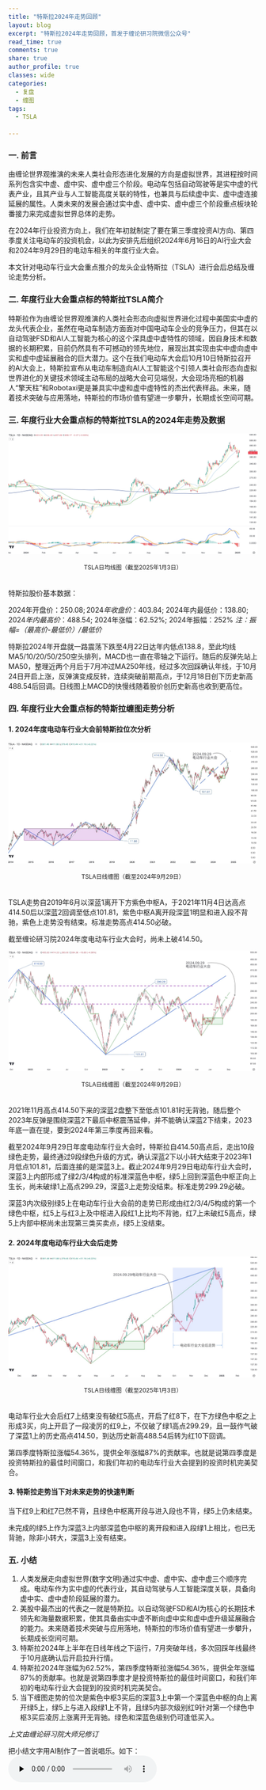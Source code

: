 ```yaml
---
title: "特斯拉2024年走势回顾"
layout: blog
excerpt: "特斯拉2024年走势回顾，首发于缠论研习院微信公众号"
read_time: true
comments: true
share: true
author_profile: true
classes: wide
categories:
  - 复盘
  - 缠图
tags:
  - TSLA

---
```


### 一. 前言

由缠论世界观推演的未来人类社会形态进化发展的方向是虚拟世界，其进程按时间系列包含实中虚、虚中实、虚中虚三个阶段。电动车包括自动驾驶等是实中虚的代表产业，且其产业与人工智能高度关联的特性，也兼具与后续虚中实、虚中虚连接延展的属性。人类未来的发展会通过实中虚、虚中实、虚中虚三个阶段重点板块轮番接力来完成虚拟世界总体的走势。

在2024年行业投资方向上，我们在年初就制定了要在第三季度投资AI方向、第四季度关注电动车的投资机会，以此为安排先后组织2024年6月16日的AI行业大会和2024年9月29日的电动车相关的年度行业大会。

本文针对电动车行业大会重点推介的龙头企业特斯拉（TSLA）进行会后总结及缠论走势分析。

### 二. 年度行业大会重点标的特斯拉TSLA简介

特斯拉作为由缠论世界观推演的人类社会形态向虚拟世界进化过程中美国实中虚的龙头代表企业，虽然在电动车制造方面面对中国电动车企业的竞争压力，但其在以自动驾驶FSD和AI人工智能为核心的这个深具虚中虚特性的领域，因自身技术和数据的长期积累，目前仍然具有不可撼动的领先地位，展现出其实现由实中虚向虚中实和虚中虚延展融合的巨大潜力。这个在我们电动车大会后10月10日特斯拉召开的AI大会上，特斯拉宣布从电动车制造向AI人工智能这个引领人类社会形态向虚拟世界进化的关键技术领域主动布局的战略大会可见端倪，大会现场亮相的机器人“擎天柱”和Robotaxi更是兼具实中虚和虚中虚特性的杰出代表样品。未来，随着技术突破与应用落地，特斯拉的市场价值有望进一步攀升，长期成长空间可期。

### 三. 年度行业大会重点标的特斯拉TSLA的2024年走势及数据

![TSLA](/assets/images/2025/tsla-20250103-day-j.jpeg)
<small><center>TSLA日均线图（截至2025年1月3日）</center></small>　

特斯拉股价基本数据：

2024年开盘价：$250.08; 2024年收盘价：$403.84; 2024年内最低价：$138.80; 2024年内最高价：$488.54; 2024年涨幅：62.52%; 2024年振幅：252% *注：振幅=（最高价-最低价）/最低价*

特斯拉2024年开盘就一路震荡下跌至4月22日达年内低点138.8，至此均线MA5/10/20/50/250空头排列，MACD也一直在零轴之下运行。随后的反弹先站上MA50，整理近两个月后于7月冲过MA250年线，经过多次回踩确认年线，于10月24日开启上涨，反弹演变成反转，连续突破前期高点，于12月18日创下历史新高488.54后回调。日线图上MACD的快慢线随着股价创历史新高也收到更高位。

### 四. 年度行业大会重点标的特斯拉缠图走势分析

#### 1. 2024年度电动车行业大会前特斯拉位次分析

![TSLA](/assets/images/2025/tsla-20240929-day-full.jpeg)
<small><center>TSLA日线缠图（截至2024年9月29日）</center></small>　

TSLA走势自2019年6月以深蓝1离开下方紫色中枢A，于2021年11月4日达高点414.50后以深蓝2回调至低点101.81，紫色中枢A离开段深蓝1明显和进入段不背驰，紫色上走势没有结束。标准走势高点414.50必破。

截至缠论研习院2024年度电动车行业大会时，尚未上破414.50。

![TSLA](/assets/images/2025/tsla-20240929-day-c.jpeg)
<small><center>TSLA日线缠图（截至2024年9月29日）</center></small>　

2021年11月高点414.50下来的深蓝2盘整下至低点101.81时无背驰，随后整个2023年反弹是围绕深蓝2下最后中枢震荡延伸，并不能确认深蓝2下结束，2023年底一直在提，要到2024年第三季度再回来看。

截至2024年9月29日年度电动车行业大会时，特斯拉自414.50高点后，走出10段绿色走势，最终通过9段绿色升级的方式，确认深蓝2下以小转大结束于2023年1月低点101.81，后面连接的是深蓝3上。截止2024年9月29日电动车行业大会时，深蓝3上内部形成了绿2/3/4构成的标准深蓝色中枢，绿5上回到深蓝色中枢正向上生长，尚未破绿1上高点299.29，深蓝3上走势没结束。标准走势299.29必破。

深蓝3内次级别绿5上在电动车行业大会前的走势已形成由红2/3/4/5构成的第一个绿色中枢，红5上与红3上及中枢进入段红1上比均不背驰，红7上未破红5高点，绿5上内部中枢尚未出现第三类买卖点，绿5上没结束。

#### 2. 2024年度电动车行业大会后走势

![TSLA](/assets/images/2025/tsla-20250105-day-hg.jpeg)
<small><center>TSLA日线缠图（截至2025年1月3日）</center></small>　

电动车行业大会后红7上结束没有破红5高点，开启了红8下，在下方绿色中枢之上形成3买，向上开启了一段凌厉的红9上，不仅破了绿1高点299.29，且一鼓作气破了深蓝1上的历史高点414.50，到达历史新高488.54后转为红10下回调。

第四季度特斯拉涨幅54.36%，提供全年涨幅87%的贡献率。也就是说第四季度是投资特斯拉的最佳时间窗口，和我们年初的电动车行业大会提到的投资时机完美契合。

#### 3. 特斯拉走势当下对未来走势的快速判断

当下红9上和红7已然不背，且绿色中枢离开段与进入段也不背，绿5上仍未结束。

未完成的绿5上作为深蓝3上内部深蓝色中枢的离开段和进入段绿1上相比，也已无背驰，除非小转大，深蓝3上没有结束。

### 五. 小结

1. 人类发展走向虚拟世界(数字文明)通过实中虚、虚中实、虚中虚三个顺序完成。电动车作为实中虚的代表行业，其自动驾驶与人工智能深度关联，具备向虚中实、虚中虚阶段延展的潜力。
2. 美股中最杰出的代表之一就是特斯拉。以自动驾驶FSD和AI为核心的长期技术领先和海量数据积累，使其具备由实中虚不断向虚中实和虚中虚升级延展融合的能力。未来随着技术突破与应用落地，特斯拉的市场价值有望进一步攀升，长期成长空间可期。
3. 特斯拉2024年上半年在日线年线之下运行，7月突破年线，多次回踩年线最终于10月底确认后开启拉升行情。
4. 特斯拉2024年涨幅为62.52%，第四季度特斯拉涨幅54.36%，提供全年涨幅87%的贡献率。也就是说第四季度才是投资特斯拉的最佳时间窗口，和我们年初的电动车行业大会提到的投资时机完美契合。
5. 当下缠图走势的位次是紫色中枢3买后的深蓝3上中第一个深蓝色中枢的向上离开绿5上，绿5上与进入段绿1上不背，且绿5内部次级别红9针对第一个绿色中枢3买后凌厉上涨离开无背驰。绿色和深蓝色级别仍可逢低买入。

*上文由缠论研习院大师兄修订*

把小结文字用AI制作了一首说唱乐。如下：
<audio src="/assets/images/2025/特斯拉2024走势回顾.mp3" preload="none" controls loop>
特斯拉2024走势回顾
</audio>
